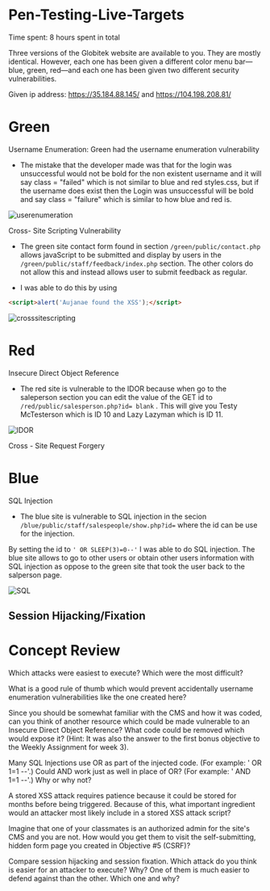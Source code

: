 # Pen-Testing-Live-Targets

Time spent: 8 hours spent in total

Three versions of the Globitek website are available to you. They are mostly identical. However, each one has been given a different color menu bar—blue, green, red—and each one has been given two different security vulnerabilities.

Given ip address: https://35.184.88.145/ and https://104.198.208.81/

# Green

Username Enumeration: Green had the username enumeration vulnerability 
- The mistake that the developer made was that for the login was unsuccessful would not be bold for the non existent username and it will say class = "failed" which is not similar to blue and red styles.css, but if the username does exist then the Login was unsuccessful will be bold and say class = "failure" which is similar to how blue and red is. 

![userenumeration](https://user-images.githubusercontent.com/58159183/199104967-e9d98fe4-b7b0-475d-ba0b-3a70917176e7.gif)


Cross- Site Scripting Vulnerability
- The green site contact form found in section `/green/public/contact.php` allows javaScript to be submitted and display by users in the `/green/public/staff/feedback/index.php` section. The other colors do not allow this and instead allows user to submit feedback as regular.

- I was able to do this by using 
```HTML
<script>alert('Aujanae found the XSS');</script>
```

![crosssitescripting](https://user-images.githubusercontent.com/58159183/199121349-7ebc4993-9aa2-464e-b841-a14c93fe2227.gif)

# Red

Insecure Direct Object Reference
- The red site is vulnerable to the IDOR because when go to the saleperson section you can edit the value of the GET id to `/red/public/salesperson.php?id= blank` . This will give you Testy McTesterson which is ID 10 and Lazy Lazyman which is ID 11.

![IDOR](https://user-images.githubusercontent.com/58159183/199123048-4496a0c0-0b84-41f5-b548-da7ae374b2f3.gif)

Cross - Site Request Forgery


# Blue
SQL Injection
- The blue site is vulnerable to SQL injection in the secion `/blue/public/staff/salespeople/show.php?id=` where the id can be use for the injection. 

By setting the id to `' OR SLEEP(3)=0--'` I was able to do SQL injection. The blue site allows to go to other users or obtain other users information with SQL injection as oppose to the green site that took the user back to the salperson page.

![SQL](https://user-images.githubusercontent.com/58159183/199128468-4d3e08d5-d31d-414f-8a2a-452bb71b7681.gif)

Session Hijacking/Fixation
- 






























































# Concept Review
Which attacks were easiest to execute? Which were the most difficult?

What is a good rule of thumb which would prevent accidentally username enumeration vulnerabilities like the one created here?

Since you should be somewhat familiar with the CMS and how it was coded, can you think of another resource which could be made vulnerable to an Insecure Direct Object Reference? What code could be removed which would expose it? (Hint: It was also the answer to the first bonus objective to the Weekly Assignment for week 3).

Many SQL Injections use OR as part of the injected code. (For example: ' OR 1=1 --'.) Could AND work just as well in place of OR? (For example: ' AND 1=1 --'.) Why or why not?

A stored XSS attack requires patience because it could be stored for months before being triggered. Because of this, what important ingredient would an attacker most likely include in a stored XSS attack script?

Imagine that one of your classmates is an authorized admin for the site's CMS and you are not. How would you get them to visit the self-submitting, hidden form page you created in Objective #5 (CSRF)?

Compare session hijacking and session fixation. Which attack do you think is easier for an attacker to execute? Why? One of them is much easier to defend against than the other. Which one and why?



